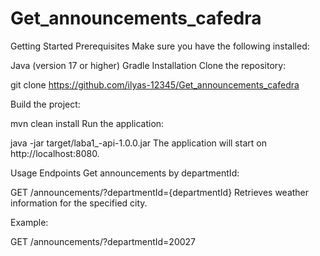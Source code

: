 # Get_announcements_cafedra
Getting Started
Prerequisites
Make sure you have the following installed:

Java (version 17 or higher)
Gradle
Installation
Clone the repository:

git clone https://github.com/ilyas-12345/Get_announcements_cafedra

Build the project:

mvn clean install
Run the application:

java -jar target/laba1_-api-1.0.0.jar
The application will start on http://localhost:8080.

Usage
Endpoints
Get announcements by departmentId:

GET /announcements/?departmentId={departmentId}
Retrieves weather information for the specified city.

Example:

GET /announcements/?departmentId=20027

